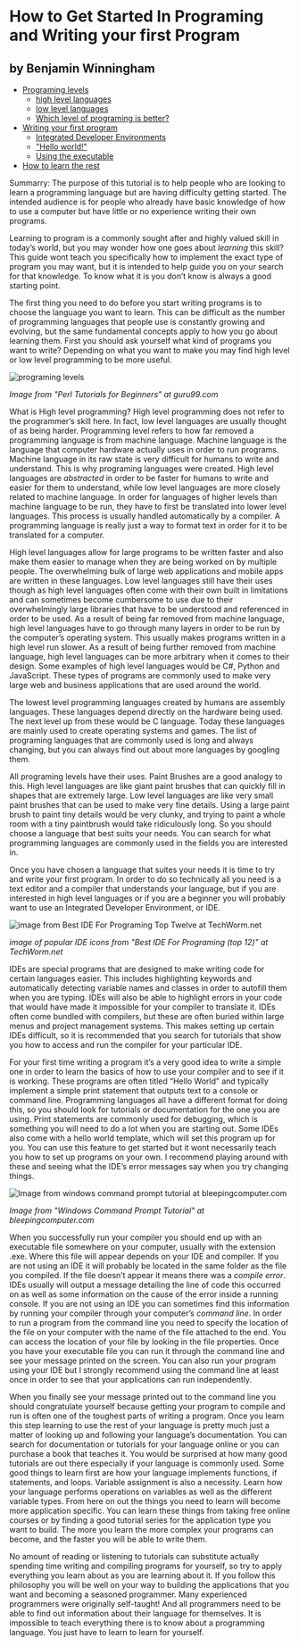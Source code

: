# How to Get Started In Programing and Writing your first Program
## by Benjamin Winningham

- [Programing levels](#programing-levels)
  - [high level languages](#high-level-languages)
  - [low level languages](#low-level-languages) 
  - [Which level of programing is better?](#which-level-of-programing-is-better)
- [Writing your first program](#writing-your-first-program)
	- [Integrated Developer Environments](#integrated-developer-environments)
 	- ["Hello world!"](#hello-world)
 	- [Using the executable](#using-the-executable)
- [How to learn the rest](#how-to-learn-the-rest)
 
Summarry: The purpose of this tutorial is to help people who are looking to learn a programming language but are having difficulty getting started. The intended audience is for people who already have basic knowledge of how to use a computer but have little or no experience writing their own programs.
 
Learning to program is a commonly sought after and highly valued skill in today’s world, but you may wonder how one goes about *learning* this skill? This guide wont teach you specifically how to implement the exact type of program you may want, but it is intended to help guide you on your search for that knowledge. To know what it is you don’t know is always a good starting point.

The first thing you need to do before you start writing programs is to choose the language you want to learn. This can be difficult as the number of programming languages that people use is constantly growing and evolving, but the same fundamental concepts apply to how you go about learning them. First you should ask yourself what kind of programs you want to write? Depending on what you want to make you may find high level or low level programming to be more useful. 

<a name="programing-levels"></a>

![programing levels](https://www.guru99.com/images/2013/07/071713_1135_Introductio4.png)

*Image from "Perl Tutorials for Beginners" at guru99.com*

What is High level programming? High level programming does not refer to the programmer’s skill here. In fact, low level languages are usually thought of as being harder. Programming level refers to how far removed a programming language is from machine language. Machine language is the language that computer hardware actually uses in order to run programs. Machine language in its raw state is very difficult for humans to write and understand. This is why programing languages were created. High level languages are *abstracted* in order to be faster for humans to write and easier for them to understand, while low level languages are more closely related to machine language. In order for languages of higher levels than machine language to be run, they have to first be translated into lower level languages. This process is usually handled automatically by a compiler. A programming language is really just a way to format text in order for it to be translated for a computer. 
	
<a name="high-level-languages"></a>
High level languages allow for large programs to be written faster and also make them easier to manage when they are being worked on by multiple people. The overwhelming bulk of large web applications and mobile apps are written in these languages. Low level languages still have their uses though as high level languages often come with their own built in limitations and can sometimes become cumbersome to use due to their overwhelmingly large libraries that have to be understood and referenced in order to be used. As a result of being far removed from machine language, high level languages have to go through many layers in order to be run by the computer’s operating system. This usually makes programs written in a high level run slower. As a result of being further removed from machine language, high level languages can be more arbitrary when it comes to their design. Some examples of high level languages would be C#, Python and JavaScript. These types of programs are commonly used to make very large web and business applications that are used around the world.  

<a name="low-level-languages"></a> 
The lowest level programming languages created by humans are assembly languages. These languages depend directly on the hardware being used. The next level up from these would be C language. Today these languages are mainly used to create operating systems and games. The list of programing languages that are commonly used is long and always changing, but you can always find out about more languages by googling them.

<a name="which-level-of-programing-is-better"></a>
All programing levels have their uses. Paint Brushes are a good analogy to this. High level languages are like giant paint brushes that can quickly fill in shapes that are extremely large. Low level languages are like very small paint brushes that can be used to make very fine details. Using a large paint brush to paint tiny details would be very clunky, and trying to paint a whole room with a tiny paintbrush would take ridiculously long. So you should choose a language that best suits your needs. You can search for what programming languages are commonly used in the fields you are interested in. 

<a name="writing-your-first-program"></a>
Once you have chosen a language that suites your needs it is time to try and write your first program. In order to do so technically all you need is a text editor and a compiler that understands your language, but if you are interested in high level languages or if you are a beginner you will probably want to use an Integrated Developer Environment, or IDE.
  
<a name="integrated-developer-environments"></a> 

![image from Best IDE For Programing Top Twelve at TechWorm.net](https://techworm.net/programming/wp-content/uploads/2018/07/IDE.png)

*image of popular IDE icons from "Best IDE For Programing (top 12)" at TechWorm.net*
	

IDEs are special programs that are designed to make writing code for certain languages easier. This includes highlighting keywords and automatically detecting variable names and classes in order to autofill them when you are typing. IDEs will also be able to highlight errors in your code that would have made it impossible for your compiler to translate it. IDEs often come bundled with compilers, but these are often buried within large menus and project management systems. This makes setting up certain IDEs difficult, so it is recommended that you search for tutorials that show you how to access and run the compiler for your particular IDE.

<a name="hello-world"></a>
For your first time writing a program it’s a very good idea to write a simple one in order to learn the basics of how to use your compiler and to see if it is working. These programs are often titled “Hello World” and typically implement a simple print statement that outputs text to a console or command line. Programming languages all have a different format for doing this, so you should look for tutorials or documentation for the one you are using. Print statements are commonly used for debugging, which is something you will need to do a lot when you are starting out. Some IDEs also come with a hello world template, which will set this program up for you. You can use this feature to get started but it wont necessarily teach you how to set up programs on your own. I recommend playing around with these and seeing what the IDE’s error messages say when you try changing things. 

<a name="using-the-executable"></a>

![Image from windows command prompt tutorial at bleepingcomputer.com](https://www.bleepstatic.com/tutorials/cmdprompt/cmdprompt.gif)

*Image from "Windows Command Prompt Tutorial" at bleepingcomputer.com*

When you successfully run your compiler you should end up with an executable file somewhere on your computer, usually with the extension .exe. Where this file will appear depends on your IDE and compiler. If you are not using an IDE it will probably be located in the same folder as the file you compiled. If the file doesn’t appear it means there was a *compile error*. IDEs usually will output a message detailing the line of code this occurred on as well as some information on the cause of the error inside a running console. If you are not using an IDE you can sometimes find this information by running your compiler through your computer’s *command line*. In order to run a program from the command line you need to specify the location of the file on your computer with the name of the file attached to the end. You can access the location of your file by looking in the file properties. Once you have your executable file you can run it through the command line and see your message printed on the screen. You can also run your program using your IDE but I strongly recommend using the command line at least once in order to see that your applications can run independently. 

<a name="how-to-learn-the-rest"></a>
When you finally see your message printed out to the command line you should congratulate yourself because getting your program to compile and run is often one of the toughest parts of writing a program. Once you learn this step learning to use the rest of your language is pretty much just a matter of looking up and following your language’s documentation. You can search for documentation or tutorials for your language online or you can purchase a book that teaches it. You would be surprised at how many good tutorials are out there especially if your language is commonly used. Some good things to learn first are how your language implements functions, if statements, and loops. Variable assignment is also a necessity. Learn how your language performs operations on variables as well as the different variable types. From here on out the things you need to learn will become more application specific. You can learn these things from taking free online courses or by finding a good tutorial series for the application type you want to build. The more you learn the more complex your programs can become, and the faster you will be able to write them. 
	
No amount of reading or listening to tutorials can substitute actually spending time writing and compiling programs for yourself, so try to apply everything you learn about as you are learning about it. If you follow this philosophy you will be well on your way to building the applications that you want and becoming a seasoned programmer. Many experienced programmers were originally self-taught! And all programmers need to be able to find out information about their language for themselves. It is impossible to teach everything there is to know about a programming language. You just have to learn to learn for yourself. 
